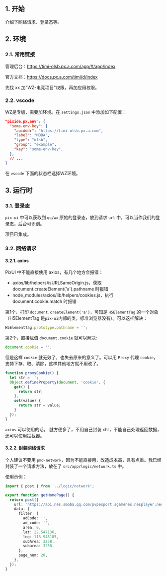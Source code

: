 ## 1. 开始

介绍下网络请求、登录态等。

## 2. 环境

### 2.1. 常用链接

管理后台：https://timi-olsb.px.a.com/app/#/app/index

官方文档：https://docs.px.a.com/timi/d/index

先找 xx 加"WZ-电竞项目"权限，再加应用权限。

### 2.2. vscode

WZ是专版，需要加环境。在 `settings.json` 中添加如下配置：

```json
"pixide.px.env": {
  "some-env-key": {
    "apiAddr": "https://timi-olsb.px.a.com",
    "label": "MOBA",
    "type": "olsb",
    "group": "example",
    "key": "some-env-key",
  },
  // ...
}
```

在 `vscode` 下面的状态栏选择WZ环境。

## 3. 运行时


### 3.1. 登录态

`pix-ui` 中可以获取到 `qq/wx` 原始的登录态，放到请求 `url` 中，可以当作我们的登录态，后台可识别。

项目已集成。

### 3.2. 网络请求


#### 3.2.1. axios

PixUI 中不能直接使用 axios，有几个地方会报错：

- axios/lib/helpers/isURLSameOrigin.js，获取 document.createElement('a').pathname 时报错
- node_modules/axios/lib/helpers/cookies.js，执行 document.cookie.match 时报错

第1个，打印 `document.createElement('a')`，可知是 `H5ElementTag` 的一个对象（H5ElementTag 是`pix-ui`内部的类，标准浏览器没有）。可以这样解决：

```ts
H5ElementTag.prototype.pathname = '';
```

第2个，直接赋值 `document.cookie` 就可以解决:

```ts
document.cookie = '';
```

但是这样 `cookie` 就无效了，也失去原来的意义了。可以用 `Proxy` 代理 `cookie`，支持下存、取、清除，这样其他地方就不用改了。

```ts
function proxyCookie() {
  let str = '';
  Object.defineProperty(document, 'cookie', {
    get() {
      return str;
    },
    set(value) {
      return str = value;
    }
  });
}
```

`axios` 可以使用的话， 就方便多了，不用自己封装 xhr，不能自己处理返回数据，还可以使用拦截器。

#### 3.2.2. 封装网络请求

个人建议不要用 `pmd-network`，因为不能直接用，改造成本高，且有点重。我已经封装了一个请求方法，放在了 `src/app/logic/network.ts` 中。

使用示例：

```ts
import { post } from '../logic/network';

export function getHomePage() {
  return post({
    url: 'https://api.nes.smoba.qq.com/pvpesport.sgamenes.nesplayer.nesplayer/RecommendInGameList',
    data: {
      filter: {
        adCode: '',
        ad_code: '',
        area: 0,
        lat: 22.547136,
        lng: 113.943185,
        subArea: 3258,
        subarea: 3258,
      },
      page_num: 20,
    },
  });
}
```

